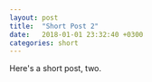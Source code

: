 ```yaml
---
layout: post
title:  "Short Post 2"
date:   2018-01-01 23:32:40 +0300
categories: short
---
```


Here's a short post, two.
